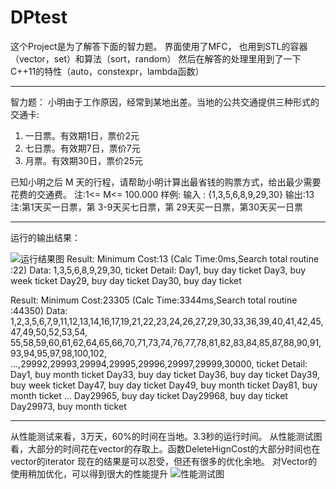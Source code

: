 # DPtest
这个Project是为了解答下面的智力题。
界面使用了MFC， 也用到STL的容器（vector，set）和算法（sort，random）
然后在解答的处理里用到了一下C++11的特性（auto，constexpr，lambda函数）

---
智力题：
小明由于工作原因，经常到某地出差。当地的公共交通提供三种形式的交通卡:
1) 一日票。有效期1日，票价2元
2) 七日票。有效期7日，票价7元
3) 月票。有效期30日，票价25元

已知小明之后 M 天的行程，请帮助小明计算出最省钱的购票方式，给出最少需要花费的交通费。
注:1<= M<= 100.000
样例:
输入 : {1,3,5,6,8,9,29,30}
输出:13
注:第1天买一日票，第 3-9天买七日票，第 29天买一日票，第30天买一日票

---
运行的输出结果：

![运行结果图](/DPtest/blob/master/result.jpg)
Result:  Minimum Cost:13		(Calc Time:0ms,Search total routine :22)
Data:
1,3,5,6,8,9,29,30,
ticket Detail:
Day1, buy day ticket
Day3, buy week ticket
Day29, buy day ticket
Day30, buy day ticket

Result:  Minimum Cost:23305		(Calc Time:3344ms,Search total routine :44350)
Data:
1,2,3,5,6,7,9,11,12,13,14,16,17,19,21,22,23,24,26,27,29,30,33,36,39,40,41,42,45,47,49,50,52,53,54,
55,58,59,60,61,62,64,65,66,70,71,73,74,76,77,78,81,82,83,84,85,87,88,90,91,93,94,95,97,98,100,102,
...,29992,29993,29994,29995,29996,29997,29999,30000,
ticket Detail:
Day1, buy month ticket
Day33, buy day ticket
Day36, buy day ticket
Day39, buy week ticket
Day47, buy day ticket
Day49, buy month ticket
Day81, buy month ticket
...
Day29965, buy day ticket
Day29968, buy day ticket
Day29973, buy month ticket

---
从性能测试来看，3万天，60%的时间在当地。3.3秒的运行时间。
从性能测试图看，大部分的时间花在vector的存取上。函数DeleteHignCost的大部分时间也在vector的iterator
现在的结果是可以忍受，但还有很多的优化余地。 对Vector的使用稍加优化，可以得到很大的性能提升
![性能测试图](/DPtest/master/blob/performance.jpg)
